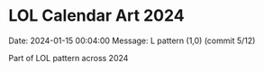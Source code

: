 # LOL Calendar Art 2024

Date: 2024-01-15 00:04:00
Message: L pattern (1,0) (commit 5/12)

Part of LOL pattern across 2024
